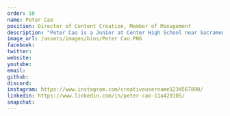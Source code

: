 ```yaml
---
order: 10
name: Peter Cao
position: Director of Content Creation, Member of Management
description: "Peter Cao is a Junior at Center High School near Sacramento, California. In HAX, he is a co-Director of Content Creation as well as a member of the management team. As co-Director, he helps to make the guides, blog, and website content, as well as making sure that the team's content is ready for publication. As member of the management team, he also helps give direction to HAX. Outside of HAX, Peter is one of the founding members and head of the CS club is his school, and is fiercely committed in opening the opportunity of computer science to all, no matter their identity or beliefs. Academically, he enjoys learning more about maths, physics, and computer science and aspires to become a researcher in quantum computer science. In his free time, he enjoys drinking boba, hanging out with friends, nerding out to Game of Thrones and Harry Potter, and making bad music covers."
image_url: /assets/images/bios/Peter Cao.PNG
facebook: 
twitter: 
website: 
youtube: 
email: 
github: 
discord: 
instagram: https://www.instagram.com/creativeusername1234567890/
linkedin: https://www.linkedin.com/in/peter-cao-11a429105/
snapchat: 
---
```

